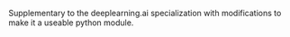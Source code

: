Supplementary to the deeplearning.ai specialization with modifications
to make it a useable python module.